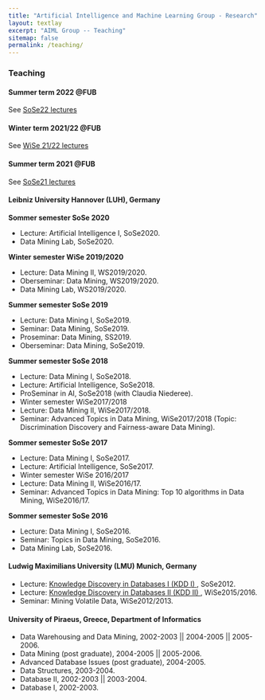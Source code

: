 ```yaml
---
title: "Artificial Intelligence and Machine Learning Group - Research"
layout: textlay
excerpt: "AIML Group -- Teaching"
sitemap: false
permalink: /teaching/
---
```


### Teaching
#### Summer term 2022 @FUB
See <a href="https://www.mi.fu-berlin.de/en/inf/groups/ag-KIML/Teaching/SS22/index.html" target="new">SoSe22 lectures</a>

#### Winter term 2021/22 @FUB
See <a href="https://www.mi.fu-berlin.de/en/inf/groups/ag-KIML/Teaching/WS-21_22/index.html" target="new">WiSe 21/22 lectures</a>

#### Summer term 2021 @FUB
See <a href="https://www.mi.fu-berlin.de/en/inf/groups/ag-KIML/Teaching/SS21/index.html" target="new">SoSe21 lectures</a>

#### Leibniz University Hannover (LUH), Germany

<b> Sommer semester SoSe 2020 </b> 
- Lecture: Artificial Intelligence I, SoSe2020.
- Data Mining Lab, SoSe2020.

<b> Winter semester WiSe 2019/2020 </b> 
- Lecture: Data Mining II, WS2019/2020.
- Oberseminar: Data Mining, WS2019/2020.
- Data Mining Lab, WS2019/2020.

<b> Summer semester SoSe 2019 </b> 
- Lecture: Data Mining I, SoSe2019.
- Seminar: Data Mining, SoSe2019.
- Proseminar: Data Mining, SS2019.
- Oberseminar: Data Mining, SoSe2019.

<b> Summer semester SoSe 2018 </b> 
- Lecture: Data Mining I, SoSe2018.
- Lecture: Artificial Intelligence, SoSe2018.
- ProSeminar in AI, SoSe2018 (with Claudia Niederee).
- Winter semester WiSe2017/2018
- Lecture: Data Mining II, WiSe2017/2018.
- Seminar: Advanced Topics in Data Mining, WiSe2017/2018 (Topic: Discrimination Discovery and Fairness-aware Data Mining).

<b> Sommer semester SoSe 2017 </b> 
- Lecture: Data Mining I, SoSe2017.
- Lecture: Artificial Intelligence, SoSe2017.
- Winter semester WiSe 2016/2017
- Lecture: Data Mining II, WiSe2016/17.
- Seminar: Advanced Topics in Data Mining: Top 10 algorithms in Data Mining, WiSe2016/17.

<b> Sommer semester SoSe 2016 </b> 
- Lecture: Data Mining I, SoSe2016.
- Seminar: Topics in Data Mining, SoSe2016.
- Data Mining Lab, SoSe2016.

#### Ludwig Maximilians University (LMU) Munich, Germany
- Lecture: <a href = "https://www2.dbs.ifi.lmu.de/cms/Knowledge_Discovery_in_Databases_I_(KDD_I)_12.html">Knowledge Discovery in Databases I (KDD I) </a>, SoSe2012.
- Lecture: <a href ="https://www2.dbs.ifi.lmu.de/cms/Knowledge_Discovery_in_Databases_II_(KDD_II)_WS1516.html">Knowledge Discovery in Databases II (KDD II) </a>, WiSe2015/2016.
- Seminar: Mining Volatile Data, WiSe2012/2013. 

#### University of Piraeus, Greece, Department of Informatics
- Data Warehousing and Data Mining, 2002-2003 || 2004-2005 || 2005-2006.
- Data Mining (post graduate), 2004-2005 || 2005-2006.
- Advanced Database Issues (post graduate), 2004-2005.
- Data Structures, 2003-2004.
- Database II, 2002-2003 || 2003-2004.
- Database I, 2002-2003.

